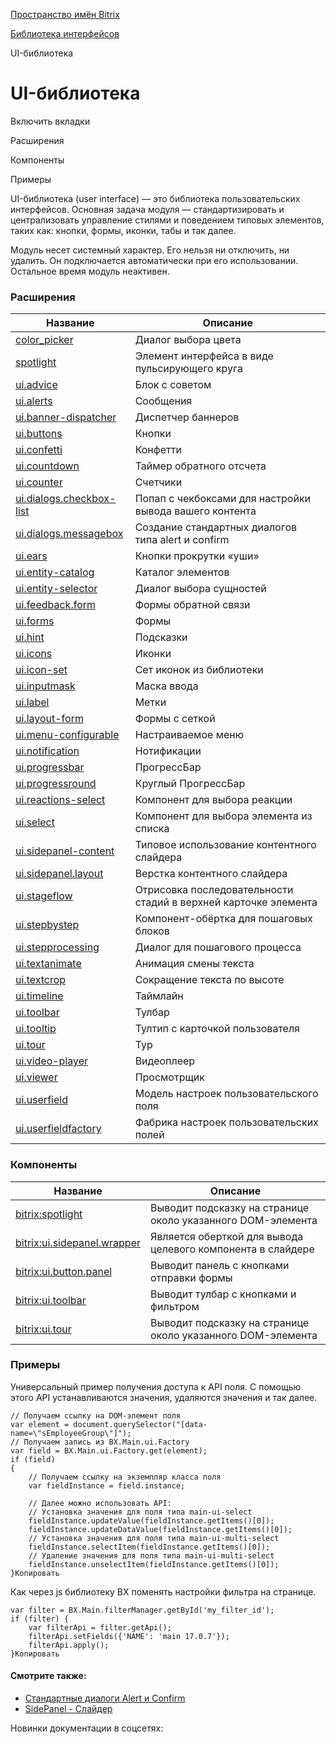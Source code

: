 [Пространство имён Bitrix](/api_d7/bitrix/index.php)

[Библиотека интерфейсов](/api_d7/bitrix/ui/index.php)

UI-библиотека

UI-библиотека
=============

Включить вкладки

Расширения

Компоненты

Примеры

UI-библиотека (user interface) — это библиотека пользовательских интерфейсов. Основная задача модуля — стандартизировать и централизовать управление стилями и поведением типовых элементов, таких как: кнопки, формы, иконки, табы и так далее.
  
  
Модуль несет системный характер. Его нельзя ни отключить, ни удалить. Он подключается автоматически при его использовании. Остальное время модуль неактивен.

### Расширения

| Название | Описание |
| --- | --- |
| [color\_picker](/api_d7/bitrix/ui/color_picker/introduction.php) | Диалог выбора цвета |
| [spotlight](/api_d7/bitrix/ui/spotlight/introduction.php) | Элемент интерфейса в виде пульсирующего круга |
| [ui.advice](/api_d7/bitrix/ui/ui_advice.php) | Блок с советом |
| [ui.alerts](/api_d7/bitrix/ui/messages/alerts.php) | Сообщения |
| [ui.banner-dispatcher](/api_d7/bitrix/ui/ui_banner_dispatcher.php) | Диспетчер баннеров |
| [ui.buttons](/api_d7/bitrix/ui/buttons/button.php) | Кнопки |
| [ui.confetti](/api_d7/bitrix/ui/confetti/index.php) | Конфетти |
| [ui.countdown](/api_d7/bitrix/ui/ui_countdown.php) | Таймер обратного отсчета |
| [ui.counter](/api_d7/bitrix/ui/counter/index.php) | Счетчики |
| [ui.dialogs.checkbox-list](/api_d7/bitrix/ui/ui_dialogs_checkbox_list.php) | Попап с чекбоксами для настройки вывода вашего контента |
| [ui.dialogs.messagebox](/api_d7/bitrix/ui/dialogs/index.php) | Создание стандартных диалогов типа alert и confirm |
| [ui.ears](/api_d7/bitrix/ui/ears/index.php) | Кнопки прокрутки «уши» |
| [ui.entity-catalog](/api_d7/bitrix/ui/entity_catalog/intro.php) | Каталог элементов |
| [ui.entity-selector](/api_d7/bitrix/ui/entity_selector/index.php) | Диалог выбора сущностей |
| [ui.feedback.form](/api_d7/bitrix/ui/feedback_form/index.php) | Формы обратной связи |
| [ui.forms](/api_d7/bitrix/ui/forms/common.php) | Формы |
| [ui.hint](/api_d7/bitrix/ui/hint/index.php) | Подсказки |
| [ui.icons](/api_d7/bitrix/ui/icons/common.php) | Иконки |
| [ui.icon-set](/api_d7/bitrix/ui/icon_set/index.php) | Сет иконок из библиотеки |
| [ui.inputmask](/api_d7/bitrix/ui/ui_inputmask.php) | Маска ввода |
| [ui.label](/api_d7/bitrix/ui/labels/index.php) | Метки |
| [ui.layout-form](/api_d7/bitrix/ui/layout_form/index.php) | Формы с сеткой |
| [ui.menu-configurable](/api_d7/bitrix/ui/menu_configurable/index.php) | Настраиваемое меню |
| [ui.notification](/api_d7/bitrix/ui/notification/start.php) | Нотификации |
| [ui.progressbar](/api_d7/bitrix/ui/progressbar/common.php) | ПрогрессБар |
| [ui.progressround](/api_d7/bitrix/ui/progressbar/api_progressround.php) | Круглый ПрогрессБар |
| [ui.reactions-select](/api_d7/bitrix/ui/reactions_select/index.php) | Компонент для выбора реакции |
| [ui.select](/api_d7/bitrix/ui/select/index.php) | Компонент для выбора элемента из списка |
| [ui.sidepanel-content](/api_d7/bitrix/ui/sidepanel_content/index.php) | Типовое использование контентного слайдера |
| [ui.sidepanel.layout](/api_d7/bitrix/ui/sidepanel_layout/index.php) | Верстка контентного слайдера |
| [ui.stageflow](/api_d7/bitrix/ui/stageflow/stageflow.php) | Отрисовка последовательности стадий в верхней карточке элемента |
| [ui.stepbystep](/api_d7/bitrix/ui/stepbystep/index.php) | Компонент-обёртка для пошаговых блоков |
| [ui.stepprocessing](/api_d7/bitrix/ui/stepprocessing/basics.php) | Диалог для пошагового процесса |
| [ui.textanimate](/api_d7/bitrix/ui/textanimate/index.php) | Анимация смены текста |
| [ui.textcrop](/api_d7/bitrix/ui/textcrop/index.php) | Сокращение текста по высоте |
| [ui.timeline](/api_d7/bitrix/ui/timeline/timelineitem.php) | Таймлайн |
| [ui.toolbar](/api_d7/bitrix/ui/toolbar/get_started.php) | Тулбар |
| [ui.tooltip](/api_d7/bitrix/ui/tooltip/index.php) | Тултип с карточкой пользователя |
| [ui.tour](/api_d7/bitrix/ui/tour/index.php) | Тур |
| [ui.video-player](/api_d7/bitrix/ui/uivideoplayer/index.php) | Видеоплеер |
| [ui.viewer](/api_d7/bitrix/ui/viewer/index.php) | Просмотрщик |
| [ui.userfield](/api_d7/bitrix/ui/userfield/userfield.php) | Модель настроек пользовательского поля |
| [ui.userfieldfactory](/api_d7/bitrix/ui/userfield/userfieldfactory.php) | Фабрика настроек пользовательских полей |

### Компоненты

| Название | Описание |
| --- | --- |
| [bitrix:spotlight](/api_d7/bitrix/ui/spotlight/bitrix_spotlight.php) | Выводит подсказку на странице около указанного DOM-элемента |
| [bitrix:ui.sidepanel.wrapper](/api_d7/bitrix/ui/sidepanel_wrapper/start.php) | Является оберткой для вывода целевого компонента в слайдере |
| [bitrix:ui.button.panel](/api_d7/bitrix/ui/button_panel/start.php) | Выводит панель с кнопками отправки формы |
| [bitrix:ui.toolbar](/api_d7/bitrix/ui/toolbar/get_started.php) | Выводит тулбар с кнопками и фильтром |
| [bitrix:ui.tour](/api_d7/bitrix/ui/tour/component.php) | Выводит подсказку на странице около указанного DOM-элемента |

### Примеры

Универсальный пример получения доступа к API поля. С помощью этого API устанавливаются значения, удаляются значения и так далее.

```
// Получаем ссылку на DOM-элемент поля
var element = document.querySelector("[data-name=\"sEmployeeGroup\"]");
// Получаем запись из BX.Main.ui.Factory
var field = BX.Main.ui.Factory.get(element);
if (field)
{
	// Получаем ссылку на экземпляр класса поля
	var fieldInstance = field.instance;
    
	// Далее можно использовать API:
	// Установка значения для поля типа main-ui-select
	fieldInstance.updateValue(fieldInstance.getItems()[0]);
	fieldInstance.updateDataValue(fieldInstance.getItems()[0]);
	// Установка значения для поля типа main-ui-multi-select
	fieldInstance.selectItem(fieldInstance.getItems()[0]);
	// Удаление значения для поля типа main-ui-multi-select
	fieldInstance.unselectItem(fieldInstance.getItems()[0]);
}Копировать
```

Как через js библиотеку BX поменять настройки фильтра на странице.

```
var filter = BX.Main.filterManager.getById('my_filter_id');
if (filter) {
	var filterApi = filter.getApi();
	filterApi.setFields({'NAME': 'main 17.0.7'});
	filterApi.apply();
}Копировать
```

  

#### Смотрите также:

* [Стандартные диалоги Alert и Confirm](https://dev.1c-bitrix.ru/api_help/js_lib/dialogs/index.php)
* [SidePanel - Слайдер](https://dev.1c-bitrix.ru/api_help/js_lib/sidepanel/index.php)

Новинки документации в соцсетях: